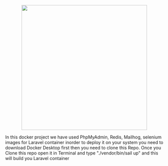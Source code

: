 <p align="center"><a href="https://laravel.com" target="_blank"><img src="https://raw.githubusercontent.com/laravel/art/master/logo-lockup/5%20SVG/2%20CMYK/1%20Full%20Color/laravel-logolockup-cmyk-red.svg" width="400"></a></p>

In this docker project we have used PhpMyAdmin, Redis, Mailhog, selenium images for Laravel container inorder to deploy it on your system you need to download Docker Desktop first then you need to clone this Repo. Once you Clone this repo open it in Terminal and type "./vendor/bin/sail up" and this will build you Laravel container
